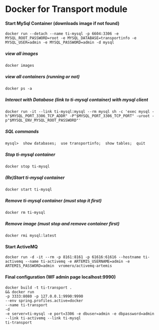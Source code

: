 # Docker for Transport module

#### Start MySql Container (downloads image if not found)
```
docker run --detach --name ti-mysql -p 6604:3306 -e MYSQL_ROOT_PASSWORD=root -e MYSQL_DATABASE=transportinfo -e MYSQL_USER=admin -e MYSQL_PASSWORD=admin -d mysql
```
##### view all images
```
docker images
```
##### view all containers (running or not)
```
docker ps -a
```
##### Interact with Database (link to ti-mysql container) with mysql client
```
docker run -it --link ti-mysql:mysql --rm mysql sh -c 'exec mysql -h"$MYSQL_PORT_3306_TCP_ADDR" -P"$MYSQL_PORT_3306_TCP_PORT" -uroot -p"$MYSQL_ENV_MYSQL_ROOT_PASSWORD"'
```
##### SQL commands
```
mysql>  show databases;  use transportinfo;  show tables;  quit
```
##### Stop ti-mysql container
```
docker stop ti-mysql
```
##### (Re)Start ti-mysql container
```
docker start ti-mysql
```
##### Remove ti-mysql container (must stop it first)
```
docker rm ti-mysql
```
##### Remove image (must stop and remove container first)
```
docker rmi mysql:latest
```

#### Start ActiveMQ
```
docker run -d -it --rm -p 8161:8161 -p 61616:61616 --hostname ti-activemq --name ti-activemq -e ARTEMIS_USERNAME=admin -e ARTEMIS_PASSWORD=admin  vromero/activemq-artemis
```

#### Final configuration (WF admin page localhost:9990)
```
docker build -t ti-transport .
&& docker run
-p 3333:8080 -p 127.0.0.1:9990:9990
--env spring.profiles.active=docker
--name ti-transport
-d
-e server=ti-mysql -e port=3306 -e dbuser=admin -e dbpassword=admin
--link ti-activemq --link ti-mysql
ti-transport 
```
